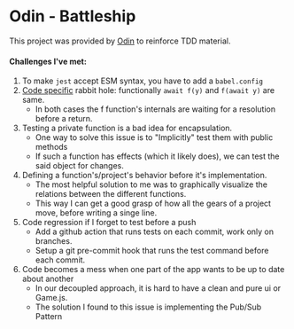 # Odin - Battleship

This project was provided by [Odin](https://theodinproject.com) to reinforce TDD material.

#### Challenges I've met:
1. To make `jest` accept ESM syntax, you have to add a `babel.config`
2. [Code specific](https://medium.com/javascript-scene/mocking-is-a-code-smell-944a70c90a6a) rabbit hole: functionally `await f(y)` and `f(await y)` are same.
    - In both cases the f function's internals are waiting for a resolution before a return.
3. Testing a private function is a bad idea for encapsulation.
    - One way to solve this issue is to "Implicitly" test them with public methods
    - If such a function has effects (which it likely does), we can test the said object for changes.
4. Defining a function's/project's behavior before it's implementation.
    - The most helpful solution to me was to graphically visualize the relations between the different functions.
    - This way I can get a good grasp of how all the gears of a project move, before writing a singe line.
5. Code regression if I forget to test before a push
    - Add a github action that runs tests on each commit, work only on branches.
    - Setup a git pre-commit hook that runs the test command before each commit.
6. Code becomes a mess when one part of the app wants to be up to date about another
    - In our decoupled approach, it is hard to have a clean and pure ui or Game.js.
    - The solution I found to this issue is implementing the Pub/Sub Pattern